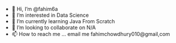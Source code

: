 - 👋 Hi, I’m @fahim6a
- 👀 I’m interested in Data Science
- 🌱 I’m currently learning Java From Scratch
- 💞️ I’m looking to collaborate on N/A
- 📫 How to reach me ... email me fahimchowdhury010@gmail,com

<!---
fahim6a/fahim6a is a ✨ special ✨ repository because its `README.md` (this file) appears on your GitHub profile.
You can click the Preview link to take a look at your changes.
--->
